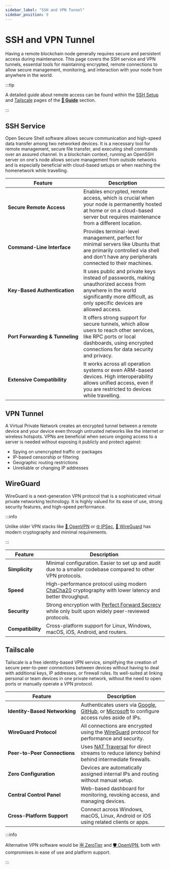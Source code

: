 ```yaml
---
sidebar_label: "SSH and VPN Tunnel"
sidebar_position: 9
---
```


# SSH and VPN Tunnel

Having a remote blockchain node generally requires secure and persistent access during maintenance. This page covers the SSH service and VPN tunnels, essential tools for maintaining encrypted, remote connections to allow secure management, monitoring, and interaction with your node from anywhere in the world.

:::tip

A detailed guide about remote access can be found within the [SSH Setup](/docs/guides/ssh-setup/initialization.md) and [Tailscale](/docs/guides/external-access/tailscale.md) pages of the [**📖 Guide**](/docs/guides/validator-setup/precautions.md) section.

:::

## SSH Service

Open Secure Shell software allows secure communication and high-speed data transfer among two networked devices. It is a necessary tool for remote management, secure file transfer, and executing shell commands over an assured channel. In a blockchain context, running an OpenSSH server on one's node allows secure management from outside networks and is especially beneficial with cloud-based setups or when reaching the homenetwork while travelling.

| Feature                                        | Description                                                                                                                                                                            |
| ---------------------------------------------- | -------------------------------------------------------------------------------------------------------------------------------------------------------------------------------------- |
| <nobr> **Secure Remote Access** </nobr>        | Enables encrypted, remote access, which is crucial when your node is permanently hosted at home or on a cloud-based server but requires maintenance from a different location.         |
| <nobr> **Command-Line Interface** </nobr>      | Provides terminal-level management, perfect for minimal servers like Ubuntu that are primarily controlled via shell and don't have any peripherals connected to their machines.        |
| <nobr> **Key-Based Authentication** </nobr>    | It uses public and private keys instead of passwords, making unauthorized access from anywhere in the world significantly more difficult, as only specific devices are allowed access. |
| <nobr> **Port Forwarding & Tunneling** </nobr> | It offers strong support for secure tunnels, which allow users to reach other services, like RPC ports or local dashboards, using encrypted connections for data security and privacy. |
| <nobr> **Extensive Compatibility** </nobr>     | It works across all operation systems or even ARM-based devices. High interoperability allows unified access, even if you are restricted to devices while travelling.                  |

## VPN Tunnel

A Virtual Private Network creates an encrypted tunnel between a remote device and your device even through untrusted networks like the internet or wireless hotspots. VPNs are beneficial when secure ongoing access to a server is needed without exposing it publicly and protect against:

- Spying on unencrypted traffic or packages
- IP-based censorship or filtering
- Geographic routing restrictions
- Unreliable or changing IP addresses

## WireGuard

WireGuard is a next-generation VPN protocol that is a sophisticated virtual private networking technology. It is highly valued for its ease of use, strong security features, and high-speed performance.

:::info

Unlike older VPN stacks like [🍊 OpenVPN](https://github.com/OpenVPN/openvpn) or [🌐 IPSec](https://github.com/hwdsl2/setup-ipsec-vpn), [🐉 WireGuard](https://github.com/WireGuard/wireguard-linux) has modern cryptography and minimal requirements.

:::

| Feature                          | Description                                                                                                                                               |
| -------------------------------- | --------------------------------------------------------------------------------------------------------------------------------------------------------- |
| <nobr> **Simplicity** </nobr>    | Minimal configuration. Easier to set up and audit due to a smaller codebase compared to other VPN protocols.                                              |
| <nobr> **Speed** </nobr>         | High-performance protocol using modern [ChaCha20](https://en.wikipedia.org/wiki/ChaCha20-Poly1305) cryptography with lower latency and better throughput. |
| <nobr> **Security** </nobr>      | Strong encryption with [Perfect Forward Secrecy](https://en.wikipedia.org/wiki/Forward_secrecy) while only built upon widely peer-reviewed protocols.     |
| <nobr> **Compatibility** </nobr> | Cross-platform support for Linux, Windows, macOS, iOS, Android, and routers.                                                                              |

## Tailscale

Tailscale is a free identity-based VPN service, simplifying the creation of secure peer-to-peer connections between devices without having to deal with additional keys, IP addresses, or firewall rules. Its well-suited at linking personal or team devices in one private network, without the need to open ports or manually operate a VPN protocol.

| Feature                                      | Description                                                                                                                                                                      |
| -------------------------------------------- | -------------------------------------------------------------------------------------------------------------------------------------------------------------------------------- |
| <nobr> **Identity-Based Networking** </nobr> | Authenticates users via [Google](https://www.google.com/), [GitHub](https://www.github.com/), or [Microsoft](https://www.microsoft.com/) to configure access rules aside of IPs. |
| <nobr> **WireGuard Protocol** </nobr>        | All connections are encrypted using the [WireGuard](https://github.com/WireGuard/wireguard-linux) protocol for performance and security.                                         |
| <nobr> **Peer-to-Peer Connections** </nobr>  | Uses [NAT Traversal](https://en.wikipedia.org/wiki/NAT_traversal) for direct streams to reduce latency behind behind intermediate firewalls.                                     |
| <nobr> **Zero Configuration** </nobr>        | Devices are automatically assigned internal IPs and routing without manual setup.                                                                                                |
| <nobr> **Central Control Panel** </nobr>     | Web-based dashboard for monitoring, revoking access, and managing devices.                                                                                                       |
| <nobr> **Cross-Platform Support** </nobr>    | Connect across Windows, macOS, Linux, Android or iOS using related clients or apps.                                                                                              |

:::info

Alternative VPN software would be [🈸 ZeroTier](https://www.zerotier.com) and [🛡️ OpenVPN](https://openvpn.net/community/), both with compromises in ease of use and platform support.

:::

